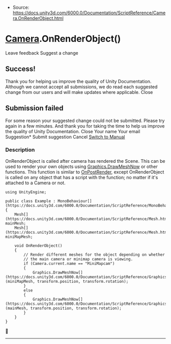 * Source: https://docs.unity3d.com/6000.0/Documentation/ScriptReference/Camera.OnRenderObject.html

#  [Camera](https://docs.unity3d.com/6000.0/Documentation/ScriptReference/Camera.html).OnRenderObject()
Leave feedback
Suggest a change
## Success!
Thank you for helping us improve the quality of Unity Documentation. Although we cannot accept all submissions, we do read each suggested change from our users and will make updates where applicable.
Close
## Submission failed
For some reason your suggested change could not be submitted. Please <a>try again</a> in a few minutes. And thank you for taking the time to help us improve the quality of Unity Documentation.
Close
Your name Your email Suggestion* Submit suggestion
Cancel
[Switch to Manual](https://docs.unity3d.com/6000.0/Documentation/Manual/class-Camera.html "Go to Camera Component in the Manual")
### Description
OnRenderObject is called after camera has rendered the Scene.
This can be used to render your own objects using [Graphics.DrawMeshNow](https://docs.unity3d.com/6000.0/Documentation/ScriptReference/Graphics.DrawMeshNow.html) or other functions. This function is similar to [OnPostRender](https://docs.unity3d.com/6000.0/Documentation/ScriptReference/Camera.OnPostRender.html), except OnRenderObject is called on any object that has a script with the function; no matter if it's attached to a Camera or not.
```
using UnityEngine;  
  
public class Example : MonoBehaviour[](https://docs.unity3d.com/6000.0/Documentation/ScriptReference/MonoBehaviour.html)
{
    Mesh[](https://docs.unity3d.com/6000.0/Documentation/ScriptReference/Mesh.html) mainMesh;
    Mesh[](https://docs.unity3d.com/6000.0/Documentation/ScriptReference/Mesh.html) miniMapMesh;  
  
    void OnRenderObject()
    {
        // Render different meshes for the object depending on whether
        // the main camera or minimap camera is viewing.
        if (Camera.current.name == "MiniMapcam")
        {
            Graphics.DrawMeshNow[](https://docs.unity3d.com/6000.0/Documentation/ScriptReference/Graphics.DrawMeshNow.html)(miniMapMesh, transform.position, transform.rotation);
        }
        else
        {
            Graphics.DrawMeshNow[](https://docs.unity3d.com/6000.0/Documentation/ScriptReference/Graphics.DrawMeshNow.html)(mainMesh, transform.position, transform.rotation);
        }
    }
}

```

* * *
